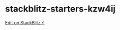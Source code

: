 # stackblitz-starters-kzw4ij

[Edit on StackBlitz ⚡️](https://stackblitz.com/edit/stackblitz-starters-8vk9ut)